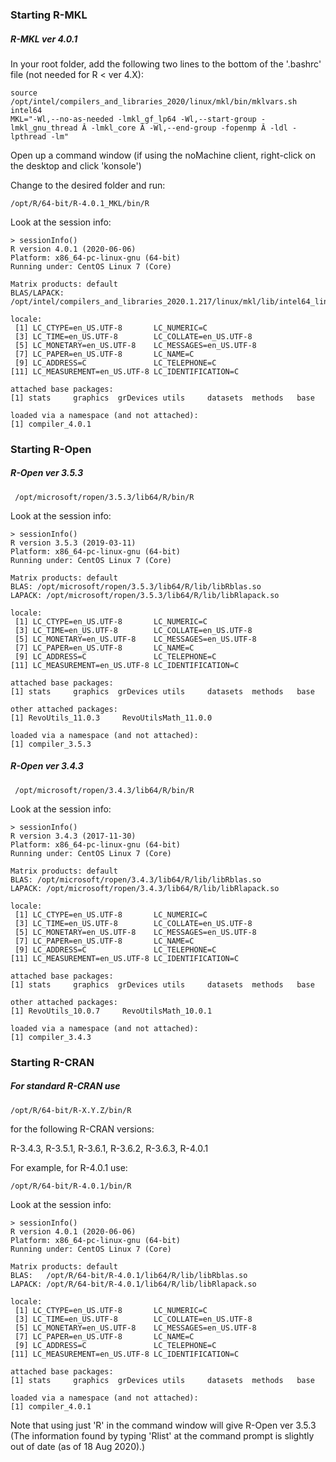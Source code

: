 
<h3> Starting R-MKL </h3>

<h5> R-MKL ver 4.0.1 </h5>

In your root folder, add the following two lines to the bottom of the '.bashrc' file (not needed for R < ver 4.X): 

    source /opt/intel/compilers_and_libraries_2020/linux/mkl/bin/mklvars.sh intel64
    MKL="-Wl,--no-as-needed -lmkl_gf_lp64 -Wl,--start-group -lmkl_gnu_thread Â -lmkl_core Â -Wl,--end-group -fopenmp Â -ldl -lpthread -lm"
    
Open up a command window (if using the noMachine client, right-click on the desktop and click 'konsole')   

Change to the desired folder and run:

    /opt/R/64-bit/R-4.0.1_MKL/bin/R
    
Look at the session info:

    > sessionInfo()
    R version 4.0.1 (2020-06-06)
    Platform: x86_64-pc-linux-gnu (64-bit)
    Running under: CentOS Linux 7 (Core)
    
    Matrix products: default
    BLAS/LAPACK: /opt/intel/compilers_and_libraries_2020.1.217/linux/mkl/lib/intel64_lin/libmkl_gf_lp64.so
    
    locale:
     [1] LC_CTYPE=en_US.UTF-8       LC_NUMERIC=C              
     [3] LC_TIME=en_US.UTF-8        LC_COLLATE=en_US.UTF-8    
     [5] LC_MONETARY=en_US.UTF-8    LC_MESSAGES=en_US.UTF-8   
     [7] LC_PAPER=en_US.UTF-8       LC_NAME=C                 
     [9] LC_ADDRESS=C               LC_TELEPHONE=C            
    [11] LC_MEASUREMENT=en_US.UTF-8 LC_IDENTIFICATION=C       
    
    attached base packages:
    [1] stats     graphics  grDevices utils     datasets  methods   base     
    
    loaded via a namespace (and not attached):
    [1] compiler_4.0.1
     
<h3> Starting R-Open </h3>
    
<h5> R-Open ver 3.5.3 </h5>

     /opt/microsoft/ropen/3.5.3/lib64/R/bin/R
  
Look at the session info:

    > sessionInfo()
    R version 3.5.3 (2019-03-11)
    Platform: x86_64-pc-linux-gnu (64-bit)
    Running under: CentOS Linux 7 (Core)
    
    Matrix products: default
    BLAS: /opt/microsoft/ropen/3.5.3/lib64/R/lib/libRblas.so
    LAPACK: /opt/microsoft/ropen/3.5.3/lib64/R/lib/libRlapack.so
    
    locale:
     [1] LC_CTYPE=en_US.UTF-8       LC_NUMERIC=C              
     [3] LC_TIME=en_US.UTF-8        LC_COLLATE=en_US.UTF-8    
     [5] LC_MONETARY=en_US.UTF-8    LC_MESSAGES=en_US.UTF-8   
     [7] LC_PAPER=en_US.UTF-8       LC_NAME=C                 
     [9] LC_ADDRESS=C               LC_TELEPHONE=C            
    [11] LC_MEASUREMENT=en_US.UTF-8 LC_IDENTIFICATION=C       
    
    attached base packages:
    [1] stats     graphics  grDevices utils     datasets  methods   base     
    
    other attached packages:
    [1] RevoUtils_11.0.3     RevoUtilsMath_11.0.0
    
    loaded via a namespace (and not attached):
    [1] compiler_3.5.3




<h5> R-Open ver 3.4.3 </h5> 

     /opt/microsoft/ropen/3.4.3/lib64/R/bin/R
     
Look at the session info:

    > sessionInfo()
    R version 3.4.3 (2017-11-30)
    Platform: x86_64-pc-linux-gnu (64-bit)
    Running under: CentOS Linux 7 (Core)
    
    Matrix products: default
    BLAS: /opt/microsoft/ropen/3.4.3/lib64/R/lib/libRblas.so
    LAPACK: /opt/microsoft/ropen/3.4.3/lib64/R/lib/libRlapack.so
    
    locale:
     [1] LC_CTYPE=en_US.UTF-8       LC_NUMERIC=C              
     [3] LC_TIME=en_US.UTF-8        LC_COLLATE=en_US.UTF-8    
     [5] LC_MONETARY=en_US.UTF-8    LC_MESSAGES=en_US.UTF-8   
     [7] LC_PAPER=en_US.UTF-8       LC_NAME=C                 
     [9] LC_ADDRESS=C               LC_TELEPHONE=C            
    [11] LC_MEASUREMENT=en_US.UTF-8 LC_IDENTIFICATION=C       
    
    attached base packages:
    [1] stats     graphics  grDevices utils     datasets  methods   base     
    
    other attached packages:
    [1] RevoUtils_10.0.7     RevoUtilsMath_10.0.1
    
    loaded via a namespace (and not attached):
    [1] compiler_3.4.3
    
    
<h3> Starting R-CRAN </h3>
    
<h5> For standard R-CRAN use </h5>
    
    /opt/R/64-bit/R-X.Y.Z/bin/R

for the following R-CRAN versions:

R-3.4.3, R-3.5.1, R-3.6.1, R-3.6.2, R-3.6.3, R-4.0.1

For example, for R-4.0.1 use:

    /opt/R/64-bit/R-4.0.1/bin/R
    
Look at the session info:

    > sessionInfo()
    R version 4.0.1 (2020-06-06)
    Platform: x86_64-pc-linux-gnu (64-bit)
    Running under: CentOS Linux 7 (Core)
    
    Matrix products: default
    BLAS:   /opt/R/64-bit/R-4.0.1/lib64/R/lib/libRblas.so
    LAPACK: /opt/R/64-bit/R-4.0.1/lib64/R/lib/libRlapack.so
    
    locale:
     [1] LC_CTYPE=en_US.UTF-8       LC_NUMERIC=C              
     [3] LC_TIME=en_US.UTF-8        LC_COLLATE=en_US.UTF-8    
     [5] LC_MONETARY=en_US.UTF-8    LC_MESSAGES=en_US.UTF-8   
     [7] LC_PAPER=en_US.UTF-8       LC_NAME=C                 
     [9] LC_ADDRESS=C               LC_TELEPHONE=C            
    [11] LC_MEASUREMENT=en_US.UTF-8 LC_IDENTIFICATION=C       
    
    attached base packages:
    [1] stats     graphics  grDevices utils     datasets  methods   base     
    
    loaded via a namespace (and not attached):
    [1] compiler_4.0.1
    
Note that using just 'R' in the command window will give R-Open ver 3.5.3 (The information found by typing 'Rlist' at the command prompt is slightly out of date (as of 18 Aug 2020).)
